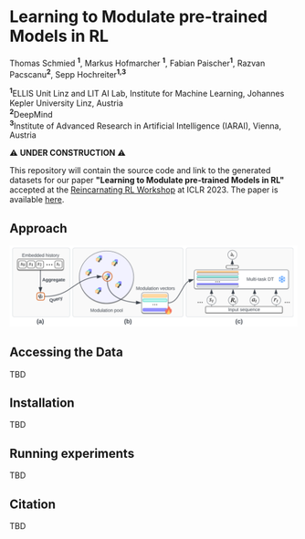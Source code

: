 # Learning to Modulate pre-trained Models in RL 
Thomas Schmied <sup>**1**</sup>, Markus Hofmarcher <sup>**1**</sup>, Fabian Paischer<sup>**1**</sup>, Razvan Pacscanu<sup>**2**</sup>, Sepp Hochreiter<sup>**1,3**</sup> 

<sup>**1**</sup>ELLIS Unit Linz and LIT AI Lab, Institute for Machine Learning, Johannes Kepler University Linz, Austria\
<sup>**2**</sup>DeepMind\
<sup>**3**</sup>Institute of Advanced Research in Artificial Intelligence (IARAI), Vienna, Austria

:warning: **UNDER CONSTRUCTION** :warning:

This repository will contain the source code and link to the generated datasets for our paper **"Learning to Modulate pre-trained Models in RL"** accepted at the [Reincarnating RL Workshop](https://reincarnating-rl.github.io/) at ICLR 2023. The paper is available [here](https://openreview.net/forum?id=Us6BtPZGei3). 


## Approach
![Learning-to-Modulate](./img/l2m.png)

## Accessing the Data
TBD

## Installation
TBD

## Running experiments
TBD

## Citation
TBD

